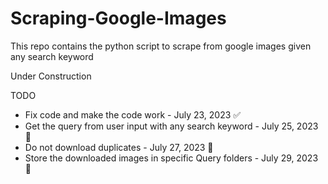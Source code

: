 # Scraping-Google-Images
This repo contains the python script to scrape from google images given any search keyword

Under Construction

TODO

* Fix code and make the code work - July 23, 2023 ✅
* Get the query from user input with any search keyword - July 25, 2023 🚧
* Do not download duplicates - July 27, 2023 🚧
* Store the downloaded images in specific Query folders - July 29, 2023 🚧